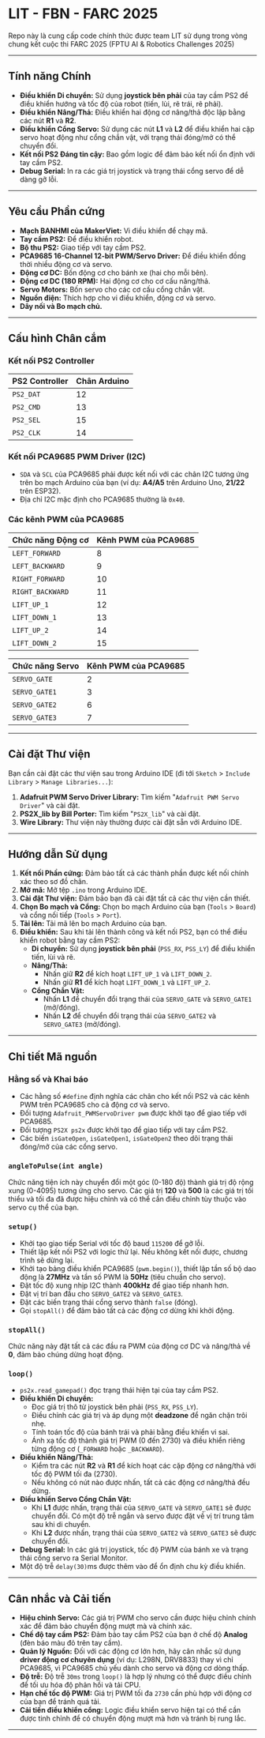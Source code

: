 # LIT - FBN - FARC 2025

Repo này là cung cấp code chính thức được team LIT sử dụng trong vòng chung kết cuộc thi FARC 2025 (FPTU AI & Robotics Challenges 2025)

---

## Tính năng Chính

* **Điều khiển Di chuyển:** Sử dụng **joystick bên phải** của tay cầm PS2 để điều khiển hướng và tốc độ của robot (tiến, lùi, rẽ trái, rẽ phải).
* **Điều khiển Nâng/Thả:** Điều khiển hai động cơ nâng/thả độc lập bằng các nút **R1** và **R2**.
* **Điều khiển Cổng Servo:** Sử dụng các nút **L1** và **L2** để điều khiển hai cặp servo hoạt động như cổng chắn vật, với trạng thái đóng/mở có thể chuyển đổi.
* **Kết nối PS2 Đáng tin cậy:** Bao gồm logic để đảm bảo kết nối ổn định với tay cầm PS2.
* **Debug Serial:** In ra các giá trị joystick và trạng thái cổng servo để dễ dàng gỡ lỗi.

---

## Yêu cầu Phần cứng

* **Mạch BANHMI của MakerViet:** Vi điều khiển để chạy mã.
* **Tay cầm PS2:** Để điều khiển robot.
* **Bộ thu PS2:** Giao tiếp với tay cầm PS2.
* **PCA9685 16-Channel 12-bit PWM/Servo Driver:** Để điều khiển đồng thời nhiều động cơ và servo.
* **Động cơ DC:** Bốn động cơ cho bánh xe (hai cho mỗi bên).
* **Động cơ DC (180 RPM):** Hai động cơ cho cơ cấu nâng/thả.
* **Servo Motors:** Bốn servo cho các cơ cấu cổng chắn vật.
* **Nguồn điện:** Thích hợp cho vi điều khiển, động cơ và servo.
* **Dây nối và Bo mạch chủ.**

---

## Cấu hình Chân cắm

### Kết nối PS2 Controller

| PS2 Controller | Chân Arduino |
| :------------- | :----------- |
| `PS2_DAT`      | 12           |
| `PS2_CMD`      | 13           |
| `PS2_SEL`      | 15           |
| `PS2_CLK`      | 14           |

### Kết nối PCA9685 PWM Driver (I2C)

* `SDA` và `SCL` của PCA9685 phải được kết nối với các chân I2C tương ứng trên bo mạch Arduino của bạn (ví dụ: **A4/A5** trên Arduino Uno, **21/22** trên ESP32).
* Địa chỉ I2C mặc định cho PCA9685 thường là `0x40`.

### Các kênh PWM của PCA9685

| Chức năng Động cơ | Kênh PWM của PCA9685 |
| :---------------- | :------------------- |
| `LEFT_FORWARD`    | 8                    |
| `LEFT_BACKWARD`   | 9                    |
| `RIGHT_FORWARD`   | 10                   |
| `RIGHT_BACKWARD`  | 11                   |
| `LIFT_UP_1`       | 12                   |
| `LIFT_DOWN_1`     | 13                   |
| `LIFT_UP_2`       | 14                   |
| `LIFT_DOWN_2`     | 15                   |

| Chức năng Servo  | Kênh PWM của PCA9685 |
| :---------------- | :------------------- |
| `SERVO_GATE`      | 2                    |
| `SERVO_GATE1`     | 3                    |
| `SERVO_GATE2`     | 6                    |
| `SERVO_GATE3`     | 7                    |

---

## Cài đặt Thư viện

Bạn cần cài đặt các thư viện sau trong Arduino IDE (đi tới `Sketch` > `Include Library` > `Manage Libraries...`):

1.  **Adafruit PWM Servo Driver Library:** Tìm kiếm "`Adafruit PWM Servo Driver`" và cài đặt.
2.  **PS2X_lib by Bill Porter:** Tìm kiếm "`PS2X_lib`" và cài đặt.
3.  **Wire Library:** Thư viện này thường được cài đặt sẵn với Arduino IDE.

---

## Hướng dẫn Sử dụng

1.  **Kết nối Phần cứng:** Đảm bảo tất cả các thành phần được kết nối chính xác theo sơ đồ chân.
2.  **Mở mã:** Mở tệp `.ino` trong Arduino IDE.
3.  **Cài đặt Thư viện:** Đảm bảo bạn đã cài đặt tất cả các thư viện cần thiết.
4.  **Chọn Bo mạch và Cổng:** Chọn bo mạch Arduino của bạn (`Tools` > `Board`) và cổng nối tiếp (`Tools` > `Port`).
5.  **Tải lên:** Tải mã lên bo mạch Arduino của bạn.
6.  **Điều khiển:** Sau khi tải lên thành công và kết nối PS2, bạn có thể điều khiển robot bằng tay cầm PS2:
    * **Di chuyển:** Sử dụng **joystick bên phải** (`PSS_RX`, `PSS_LY`) để điều khiển tiến, lùi và rẽ.
    * **Nâng/Thả:**
        * Nhấn giữ **R2** để kích hoạt `LIFT_UP_1` và `LIFT_DOWN_2`.
        * Nhấn giữ **R1** để kích hoạt `LIFT_DOWN_1` và `LIFT_UP_2`.
    * **Cổng Chắn Vật:**
        * Nhấn **L1** để chuyển đổi trạng thái của `SERVO_GATE` và `SERVO_GATE1` (mở/đóng).
        * Nhấn **L2** để chuyển đổi trạng thái của `SERVO_GATE2` và `SERVO_GATE3` (mở/đóng).

---

## Chi tiết Mã nguồn

### Hằng số và Khai báo

* Các hằng số `#define` định nghĩa các chân cho kết nối PS2 và các kênh PWM trên PCA9685 cho cả động cơ và servo.
* Đối tượng `Adafruit_PWMServoDriver pwm` được khởi tạo để giao tiếp với PCA9685.
* Đối tượng `PS2X ps2x` được khởi tạo để giao tiếp với tay cầm PS2.
* Các biến `isGateOpen`, `isGateOpen1`, `isGateOpen2` theo dõi trạng thái đóng/mở của các cổng servo.

### `angleToPulse(int angle)`

Chức năng tiện ích này chuyển đổi một góc (0-180 độ) thành giá trị độ rộng xung (0-4095) tương ứng cho servo. Các giá trị **120** và **500** là các giá trị tối thiểu và tối đa đã được hiệu chỉnh và có thể cần điều chỉnh tùy thuộc vào servo cụ thể của bạn.

### `setup()`

* Khởi tạo giao tiếp Serial với tốc độ baud `115200` để gỡ lỗi.
* Thiết lập kết nối PS2 với logic thử lại. Nếu không kết nối được, chương trình sẽ dừng lại.
* Khởi tạo bảng điều khiển PCA9685 (`pwm.begin()`), thiết lập tần số bộ dao động là **27MHz** và tần số PWM là **50Hz** (tiêu chuẩn cho servo).
* Đặt tốc độ xung nhịp I2C thành **400kHz** để giao tiếp nhanh hơn.
* Đặt vị trí ban đầu cho `SERVO_GATE2` và `SERVO_GATE3`.
* Đặt các biến trạng thái cổng servo thành `false` (đóng).
* Gọi `stopAll()` để đảm bảo tất cả các động cơ dừng khi khởi động.

### `stopAll()`

Chức năng này đặt tất cả các đầu ra PWM của động cơ DC và nâng/thả về **0**, đảm bảo chúng dừng hoạt động.

### `loop()`

* `ps2x.read_gamepad()` đọc trạng thái hiện tại của tay cầm PS2.
* **Điều khiển Di chuyển:**
    * Đọc giá trị thô từ joystick bên phải (`PSS_RX`, `PSS_LY`).
    * Điều chỉnh các giá trị và áp dụng một **deadzone** để ngăn chặn trôi nhẹ.
    * Tính toán tốc độ của bánh trái và phải bằng điều khiển vi sai.
    * Ánh xạ tốc độ thành giá trị PWM (0 đến 2730) và điều khiển riêng từng động cơ (`_FORWARD` hoặc `_BACKWARD`).
* **Điều khiển Nâng/Thả:**
    * Kiểm tra các nút **R2** và **R1** để kích hoạt các cặp động cơ nâng/thả với tốc độ PWM tối đa (2730).
    * Nếu không có nút nào được nhấn, tất cả các động cơ nâng/thả đều dừng.
* **Điều khiển Servo Cổng Chắn Vật:**
    * Khi **L1** được nhấn, trạng thái của `SERVO_GATE` và `SERVO_GATE1` sẽ được chuyển đổi. Có một độ trễ ngắn và servo được đặt về vị trí trung tâm sau khi di chuyển.
    * Khi **L2** được nhấn, trạng thái của `SERVO_GATE2` và `SERVO_GATE3` sẽ được chuyển đổi.
* **Debug Serial:** In các giá trị joystick, tốc độ PWM của bánh xe và trạng thái cổng servo ra Serial Monitor.
* Một độ trễ `delay(30)`ms được thêm vào để ổn định chu kỳ điều khiển.

---

## Cân nhắc và Cải tiến

* **Hiệu chỉnh Servo:** Các giá trị PWM cho servo cần được hiệu chỉnh chính xác để đảm bảo chuyển động mượt mà và chính xác.
* **Chế độ tay cầm PS2:** Đảm bảo tay cầm PS2 của bạn ở chế độ **Analog** (đèn báo màu đỏ trên tay cầm).
* **Quản lý Nguồn:** Đối với các động cơ lớn hơn, hãy cân nhắc sử dụng **driver động cơ chuyên dụng** (ví dụ: L298N, DRV8833) thay vì chỉ PCA9685, vì PCA9685 chủ yếu dành cho servo và động cơ dòng thấp.
* **Độ trễ:** Độ trễ `30ms` trong `loop()` là hợp lý nhưng có thể được điều chỉnh để tối ưu hóa độ phản hồi và tải CPU.
* **Hạn chế tốc độ PWM:** Giá trị PWM tối đa `2730` cần phù hợp với động cơ của bạn để tránh quá tải.
* **Cải tiến điều khiển cổng:** Logic điều khiển servo hiện tại có thể cần được tinh chỉnh để có chuyển động mượt mà hơn và tránh bị rung lắc.

---
